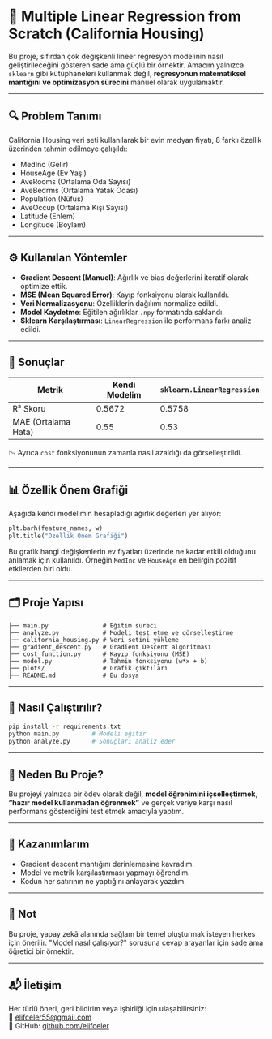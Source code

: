 # 🧮 Multiple Linear Regression from Scratch (California Housing)

Bu proje, sıfırdan çok değişkenli lineer regresyon modelinin nasıl geliştirileceğini gösteren sade ama güçlü bir örnektir. Amacım yalnızca `sklearn` gibi kütüphaneleri kullanmak değil, **regresyonun matematiksel mantığını ve optimizasyon sürecini** manuel olarak uygulamaktır.

---

## 🔍 Problem Tanımı

California Housing veri seti kullanılarak bir evin medyan fiyatı, 8 farklı özellik üzerinden tahmin edilmeye çalışıldı:

- MedInc (Gelir)
- HouseAge (Ev Yaşı)
- AveRooms (Ortalama Oda Sayısı)
- AveBedrms (Ortalama Yatak Odası)
- Population (Nüfus)
- AveOccup (Ortalama Kişi Sayısı)
- Latitude (Enlem)
- Longitude (Boylam)

---

## ⚙️ Kullanılan Yöntemler

- **Gradient Descent (Manuel)**: Ağırlık ve bias değerlerini iteratif olarak optimize ettik.
- **MSE (Mean Squared Error)**: Kayıp fonksiyonu olarak kullanıldı.
- **Veri Normalizasyonu**: Özelliklerin dağılımı normalize edildi.
- **Model Kaydetme**: Eğitilen ağırlıklar `.npy` formatında saklandı.
- **Sklearn Karşılaştırması**: `LinearRegression` ile performans farkı analiz edildi.

---

## 🧪 Sonuçlar

| Metrik             | Kendi Modelim | `sklearn.LinearRegression` |
|--------------------|---------------|-----------------------------|
| R² Skoru           | 0.5672        | 0.5758                      |
| MAE (Ortalama Hata)| 0.55          | 0.53                        |

📉 Ayrıca `cost` fonksiyonunun zamanla nasıl azaldığı da görselleştirildi.

---

## 📊 Özellik Önem Grafiği

Aşağıda kendi modelimin hesapladığı ağırlık değerleri yer alıyor:

```python
plt.barh(feature_names, w)
plt.title("Özellik Önem Grafiği")
```

Bu grafik hangi değişkenlerin ev fiyatları üzerinde ne kadar etkili olduğunu anlamak için kullanıldı. Örneğin `MedInc` ve `HouseAge` en belirgin pozitif etkilerden biri oldu.

---

## 🗂️ Proje Yapısı

```
├── main.py               # Eğitim süreci
├── analyze.py            # Modeli test etme ve görselleştirme
├── california_housing.py # Veri setini yükleme
├── gradient_descent.py   # Gradient Descent algoritması
├── cost_function.py      # Kayıp fonksiyonu (MSE)
├── model.py              # Tahmin fonksiyonu (w*x + b)
├── plots/                # Grafik çıktıları
├── README.md             # Bu dosya
```

---

## 🚀 Nasıl Çalıştırılır?

```bash
pip install -r requirements.txt
python main.py         # Modeli eğitir
python analyze.py      # Sonuçları analiz eder
```

---

## 🎯 Neden Bu Proje?

Bu projeyi yalnızca bir ödev olarak değil, **model öğrenimini içselleştirmek**, **“hazır model kullanmadan öğrenmek”** ve gerçek veriye karşı nasıl performans gösterdiğini test etmek amacıyla yaptım.

---

## 🧠 Kazanımlarım

- Gradient descent mantığını derinlemesine kavradım.
- Model ve metrik karşılaştırması yapmayı öğrendim.
- Kodun her satırının ne yaptığını anlayarak yazdım.

---

## 📌 Not

Bu proje, yapay zekâ alanında sağlam bir temel oluşturmak isteyen herkes için önerilir. "Model nasıl çalışıyor?" sorusuna cevap arayanlar için sade ama öğretici bir örnektir.

---

## 📬 İletişim

Her türlü öneri, geri bildirim veya işbirliği için ulaşabilirsiniz:  
📧 elifceler55@gmail.com  
📍 GitHub: [github.com/elifceler](https://github.com/elifceler)
